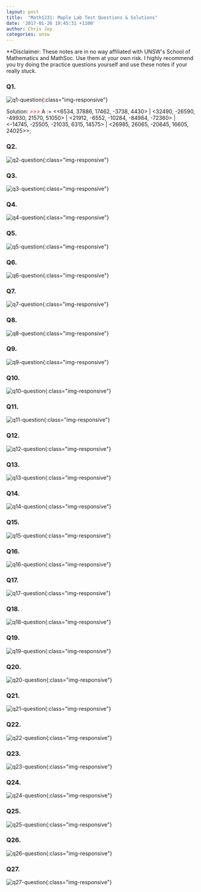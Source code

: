 ```yaml
---
layout: post
title:  "Math1231: Maple Lab Test Questions & Solutions"
date: '2017-01-26 19:45:31 +1100'
author: Chris Joy
categories: unsw
---
```


**Disclaimer: These notes are in no way affiliated with UNSW's School of Mathematics and MathSoc. Use them at your own risk. I highly recommend you try doing the practice questions yourself and use these notes if your really stuck.

### Q1.
![q1-question](/images/maple-test/q1.PNG){:class="img-responsive"}
<div>
Solution:
<em style="color:red"> >>></em> A := <<6534, 37886, 17462, -3738, 4430> | <32490, -26590, -49930, 21570, 51050> | <21912, -6552, -10284, -84984, -72360> | <-14745, -25505, -21035, 6315, 14575> | <26985, 26065, -20645, 16605, 24025>>;
</div>

### Q2.
![q2-question](/images/maple-test/q2.PNG){:class="img-responsive"}

### Q3.
![q3-question](/images/maple-test/q3.PNG){:class="img-responsive"}

### Q4.
![q4-question](/images/maple-test/q4.PNG){:class="img-responsive"}

### Q5.
![q5-question](/images/maple-test/q5.PNG){:class="img-responsive"}

### Q6.
![q6-question](/images/maple-test/q6.PNG){:class="img-responsive"}

### Q7.
![q7-question](/images/maple-test/q7.PNG){:class="img-responsive"}

### Q8.
![q8-question](/images/maple-test/q8.PNG){:class="img-responsive"}

### Q9.
![q9-question](/images/maple-test/q9.PNG){:class="img-responsive"}

### Q10.
![q10-question](/images/maple-test/q10.PNG){:class="img-responsive"}

### Q11.
![q11-question](/images/maple-test/q11.PNG){:class="img-responsive"}

### Q12.
![q12-question](/images/maple-test/q12.PNG){:class="img-responsive"}

### Q13.
![q13-question](/images/maple-test/q13.PNG){:class="img-responsive"}

### Q14.
![q14-question](/images/maple-test/q14.PNG){:class="img-responsive"}

### Q15.
![q15-question](/images/maple-test/q15.PNG){:class="img-responsive"}

### Q16.
![q16-question](/images/maple-test/q16.PNG){:class="img-responsive"}

### Q17.
![q17-question](/images/maple-test/q17.PNG){:class="img-responsive"}

### Q18.
![q18-question](/images/maple-test/q18.PNG){:class="img-responsive"}

### Q19.
![q19-question](/images/maple-test/q19.PNG){:class="img-responsive"}

### Q20.
![q20-question](/images/maple-test/q20.PNG){:class="img-responsive"}

### Q21.
![q21-question](/images/maple-test/q21.PNG){:class="img-responsive"}

### Q22.
![q22-question](/images/maple-test/q22.PNG){:class="img-responsive"}

### Q23.
![q23-question](/images/maple-test/q23.PNG){:class="img-responsive"}

### Q24.
![q24-question](/images/maple-test/q24.PNG){:class="img-responsive"}

### Q25.
![q25-question](/images/maple-test/q25.PNG){:class="img-responsive"}

### Q26.
![q26-question](/images/maple-test/q26.PNG){:class="img-responsive"}

### Q27.
![q27-question](/images/maple-test/q27.PNG){:class="img-responsive"}

